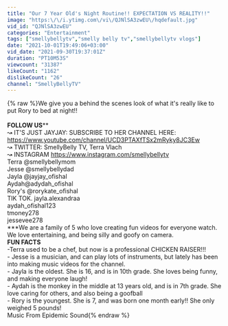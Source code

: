 ```yaml
---
title: "Our 7 Year Old's Night Routine!! EXPECTATION VS REALITY!!"
image: "https:\/\/i.ytimg.com\/vi\/QJNlSA3zwEU\/hqdefault.jpg"
vid_id: "QJNlSA3zwEU"
categories: "Entertainment"
tags: ["smellybellytv","smelly belly tv","smellybellytv vlogs"]
date: "2021-10-01T19:49:06+03:00"
vid_date: "2021-09-30T19:37:01Z"
duration: "PT10M53S"
viewcount: "31387"
likeCount: "1162"
dislikeCount: "26"
channel: "SmellyBellyTV"
---
```

{% raw %}We give you a behind the scenes look of what it's really like to put Rory to bed at night!!<br /><br />****FOLLOW US******<br />↝ IT'S JUST JAYJAY:  SUBSCRIBE TO HER CHANNEL HERE: <a rel="nofollow" target="blank" href="https://www.youtube.com/channel/UCD3PTAXfTSx2mRyky8JC3Ew">https://www.youtube.com/channel/UCD3PTAXfTSx2mRyky8JC3Ew</a><br />↝ TWITTER: SmellyBelly TV, Terra Vlach<br />↝ INSTAGRAM <a rel="nofollow" target="blank" href="https://www.instagram.com/smellybellytv">https://www.instagram.com/smellybellytv</a><br />    Terra  @smellybellymom<br />    Jesse @smellybellydad<br />    Jayla  @jayjay_ofishal<br />    Aydah@adydah_ofishal<br />    Rory's @rorykate_ofishal<br />TIK TOK.   jayla.alexandraa<br />                   aydah_ofishal123<br />                   tmoney278<br />                    jessevee278<br />***We are a family of 5 who love creating fun videos for everyone watch. We love entertaining, and being silly and goofy on camera. <br />******FUN FACTS******<br />-Terra used to be a chef, but now is a professional CHICKEN RAISER!!! <br />- Jesse is a musician, and can play lots of instruments, but lately has been into making music videos for the channel. <br />- Jayla is the oldest. She is 16, and is in 10th grade. She loves being funny, and making everyone laugh!<br />- Aydah is the monkey in the middle at 13 years old, and is in 7th grade. She love caring for others, and also being a goofball<br />- Rory is the youngest. She is 7, and was born one month early!! She only weighed 5 pounds! <br />Music From Epidemic Sound{% endraw %}
